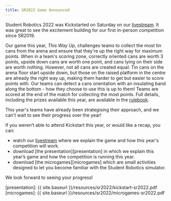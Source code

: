 ```yaml
---
title: SR2022 Game Announced
---
```


Student Robotics 2022 was Kickstarted on Saturday on our [livestream][livestream]. It was great to see the excitement building for our first in-person competition since SR2019.

Our game this year, _This Way Up_, challenges teams to collect the most tin cans from the arena and ensure that they're up the right way for maximum points. When in a team's scoring zone, correctly oriented cans are worth 3 points, upside down cans are worth one point, and cans lying on their side are worth nothing. However, not all cans are created equal: Tin cans on the arena floor start upside down, but those on the raised platform in the centre are already the right way up, making them harder to get but easier to score points with. Our teams can detect a cans orientation with an insulating band along the bottom - how they choose to use this is up to them! Teams are scored at the end of the match for collecting the most points. Full details, including the prizes available this year, are available in the [rulebook][rules].

This year's teams have already been strategising their approach, and we can't wait to see their progress over the year!

If you weren’t able to attend Kickstart this year, or would like a recap, you can:

- watch our [livestream][livestream] where we explain the game and how this year's competition will work.
- download [the presentation][presentation] in which we explain this year’s game and how the competition is running this year.
- download [the microgames][microgames] which are small activities designed to let you become familiar with the Student Robotics simulator.

We look forward to seeing your progress!

[rules]: https://studentrobotics.org/docs/rules/
[livestream]: https://www.youtube.com/watch?v=QdZSiUWU4Sk
[presentation]: {{ site.baseurl }}/resources/sr2022/kickstart-sr2022.pdf
[microgames]: {{ site.baseurl }}/resources/sr2022/microgames-sr2022.pdf
